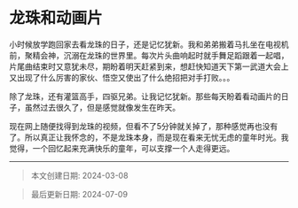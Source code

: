 # 龙珠和动画片

小时候放学跑回家去看龙珠的日子，还是记忆犹新。我和弟弟搬着马扎坐在电视机前，聚精会神，沉溺在龙珠的世界里。每次片头曲响起时就手舞足蹈跟着一起唱，片尾曲结束时又意犹未尽，期盼着明天赶紧到来，想赶快知道天下第一武道大会上又出现了什么厉害的家伙、悟空又使出了什么绝招把对手打败。。。

除了龙珠，还有灌篮高手，四驱兄弟。让我记忆犹新。那些每天盼着看动画片的日子，虽然过去很久了，但是感觉就像发生在昨天。

现在网上随便找得到龙珠的视频，但看不了5分钟就关掉了，那种感觉再也没有了。所以真正让我怀念的，不是龙珠本身，而是现在看来无忧无虑的童年时光。我觉得，一个回忆起来充满快乐的童年，可以支撑一个人走得更远。



---

> 本文创建日期: 2024-03-08
>

> 最后更新日期: 2024-07-09